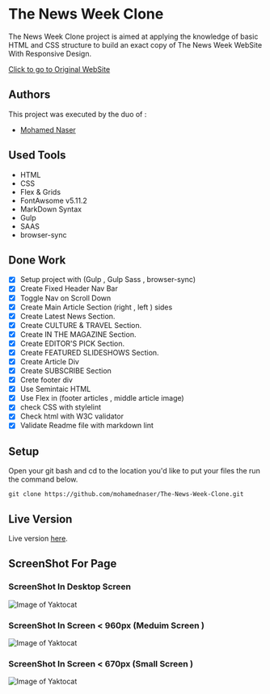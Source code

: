 # The News Week Clone

The News Week Clone project is aimed at applying the knowledge of basic HTML and CSS structure to build an exact copy of The News Week WebSite With Responsive Design.

[Click to go to Original WebSite](https://www.newsweek.com/)

## Authors

This project was executed by the duo of :

- [Mohamed Naser](https://www.linkedin.com/in/mohamednaseramein/)

## Used Tools

- HTML
- CSS
- Flex & Grids
- FontAwsome v5.11.2
- MarkDown Syntax
- Gulp
- SAAS
- browser-sync

## Done Work

- [x] Setup project with (Gulp , Gulp Sass , browser-sync) 
- [X] Create Fixed Header Nav Bar
- [x] Toggle Nav on Scroll Down
- [x] Create Main Article Section (right , left ) sides 
- [x] Create Latest News Section.
- [x] Create CULTURE & TRAVEL Section.
- [x] Create IN THE MAGAZINE Section.
- [x] Create EDITOR'S PICK Section.
- [x] Create FEATURED SLIDESHOWS Section.
- [x] Create Article Div
- [X] Create SUBSCRIBE Section
- [x] Crete footer div
- [x] Use Semintaic HTML
- [x] Use Flex in (footer articles , middle article image)
- [x] check CSS with stylelint
- [x] Check html with W3C validator
- [x] Validate Readme file with markdown lint

## Setup

Open your git bash and cd to the location you'd like to put your files the run the command below.

```console
git clone https://github.com/mohamednaser/The-News-Week-Clone.git
```

## Live Version

Live version [here](https://mohamednaser.github.io/The-News-Week-Clone/).

## ScreenShot For Page
### ScreenShot In Desktop Screen
![Image of Yaktocat](./src/assets/full_page_screenshot.png)

### ScreenShot In Screen < 960px (Meduim Screen )
![Image of Yaktocat](./src/assets/meduim-screen.png)

### ScreenShot In Screen < 670px (Small Screen )
![Image of Yaktocat](./src/assets/small_screen.png)
